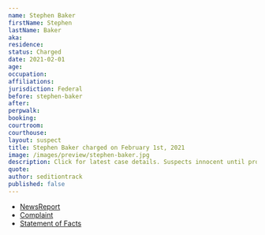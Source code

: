 ```yaml
---
name: Stephen Baker
firstName: Stephen
lastName: Baker
aka:
residence: 
status: Charged
date: 2021-02-01
age: 
occupation:
affiliations:
jurisdiction: Federal
before: stephen-baker
after:
perpwalk:
booking: 
courtroom:
courthouse:
layout: suspect
title: Stephen Baker charged on February 1st, 2021
image: /images/preview/stephen-baker.jpg
description: Click for latest case details. Suspects innocent until proven guilty.
quote:
author: seditiontrack
published: false
---
```


- [NewsReport]()
- [Complaint](https://www.justice.gov/file/1362776/download)
- [Statement of Facts](https://www.justice.gov/file/1362776/download)
